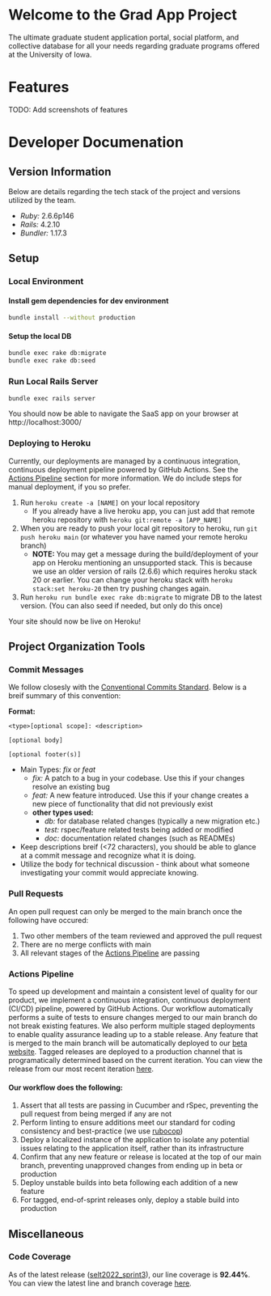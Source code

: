 # Welcome to the Grad App Project
The ultimate graduate student application portal, social platform, and collective database for all your needs regarding graduate programs offered at the University of Iowa.

# Features
TODO: Add screenshots of features

# Developer Documenation

## Version Information
Below are details regarding the tech stack of the project and versions utilized by the team.

- *Ruby:* 2.6.6p146
- *Rails:* 4.2.10
- *Bundler:* 1.17.3

## Setup

### Local Environment

#### Install gem dependencies for dev environment
```bash
bundle install --without production
```

#### Setup the local DB
```bash
bundle exec rake db:migrate
bundle exec rake db:seed
```

### Run Local Rails Server
```bash
bundle exec rails server
```

You should now be able to navigate the SaaS app on your browser at http://localhost:3000/

### Deploying to Heroku
Currently, our deployments are managed by a continuous integration, continuous deployment pipeline powered by GitHub Actions. See the [Actions Pipeline](#actions-pipeline) section for more information. We do include steps for manual deployment, if you so prefer.

1. Run `heroku create -a [NAME]` on your local repository
    - If you already have a live heroku app, you can just add that remote heroku repository with `heroku git:remote -a [APP_NAME]`
2. When you are ready to push your local git repository to heroku, run `git push heroku main` (or whatever you have named your remote heroku branch)
    - **NOTE:** You may get a message during the build/deployment of your app on Heroku mentioning an unsupported stack. This is because we use an older version of rails (2.6.6) which requires heroku stack 20 or earlier. You can change your heroku stack with `heroku stack:set heroku-20` then try pushing changes again.
3. Run `heroku run bundle exec rake db:migrate` to migrate DB to the latest version. (You can also seed if needed, but only do this once)

Your site should now be live on Heroku!

## Project Organization Tools

### Commit Messages

We follow closesly with the [Conventional Commits Standard](https://www.conventionalcommits.org/en/v1.0.0/#specification). Below is a breif summary of this convention:

**Format:**

```
<type>[optional scope]: <description>

[optional body]

[optional footer(s)]
```

- Main Types: *fix* or *feat*
  - *fix:* A patch to a bug in your codebase. Use this if your changes resolve an existing bug
  - *feat:* A new feature introduced. Use this if your change creates a new piece of functionality that did not previously exist
  - **other types used:**
    - *db:* for database related changes (typically a new migration etc.)
    - *test:* rspec/feature related tests being added or modified
    - *doc:* documentation related changes (such as READMEs)
- Keep descriptions breif (<72 characters), you should be able to glance at a commit message and recognize what it is doing.
- Utilize the body for technical discussion - think about what someone investigating your commit would appreciate knowing.



### Pull Requests

An open pull request can only be merged to the main branch once the following have occured:
1. Two other members of the team reviewed and approved the pull request
2. There are no merge conflicts with main
3. All relevant stages of the [Actions Pipeline](#actions-pipeline) are passing

### Actions Pipeline
To speed up development and maintain a consistent level of quality for our product, we implement a continuous integration, continuous deployment (CI/CD) pipeline, powered by GitHub Actions. Our workflow automatically performs a suite of tests to ensure changes merged to our main branch do not break existing features. We also perform multiple staged deployments to enable quality assurance leading up to a stable release. Any feature that is merged to the main branch will be automatically deployed to our [beta website](https://uiowa-grad-app-beta.herokuapp.com/). Tagged releases are deployed to a production channel that is programatically determined based on the current iteration. You can view the release from our most recent iteration [here](https://uiowa-grad-app-v3.herokuapp.com/).

#### Our workflow does the following:
1. Assert that all tests are passing in Cucumber and rSpec, preventing the pull request from being merged if any are not
2. Perform linting to ensure additions meet our standard for coding consistency and best-practice (we use [rubocop](https://rubocop.org))
3. Deploy a localized instance of the application to isolate any potential issues relating to the application itself, rather than its infrastructure
4. Confirm that any new feature or release is located at the top of our main branch, preventing unapproved changes from ending up in beta or production
5. Deploy unstable builds into beta following each addition of a new feature
6. For tagged, end-of-sprint releases only, deploy a stable build into production

## Miscellaneous

### Code Coverage
As of the latest release ([selt2022_sprint3](https://github.com/UIOWAjohnsonhj/selt2022_teamprojects-team-4/tree/selt2022_sprint3)), our line coverage is **92.44%**. You can view the latest line and branch coverage [here](https://github.com/UIOWAjohnsonhj/selt2022_teamprojects-team-4/blob/main/coverage/.last_run.json). 
